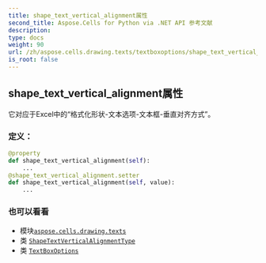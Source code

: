 ```yaml
---
title: shape_text_vertical_alignment属性
second_title: Aspose.Cells for Python via .NET API 参考文献
description:
type: docs
weight: 90
url: /zh/aspose.cells.drawing.texts/textboxoptions/shape_text_vertical_alignment/
is_root: false
---
```

## shape_text_vertical_alignment属性

它对应于Excel中的“格式化形状-文本选项-文本框-垂直对齐方式”。
### 定义：
```python
@property
def shape_text_vertical_alignment(self):
    ...
@shape_text_vertical_alignment.setter
def shape_text_vertical_alignment(self, value):
    ...
```

### 也可以看看
* 模块[`aspose.cells.drawing.texts`](../../)
* 类 [`ShapeTextVerticalAlignmentType`](/cells/python-net/zh/aspose.cells.drawing.texts/shapetextverticalalignmenttype)
* 类 [`TextBoxOptions`](/cells/python-net/zh/aspose.cells.drawing.texts/textboxoptions)
